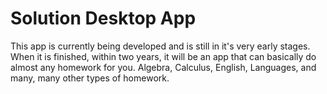 # Solution Desktop App

This app is currently being developed and is still in it's very early stages. When it is finished, within two years, it will be an app that can basically do almost any homework for you. Algebra, Calculus, English, Languages, and many, many other types of homework.
